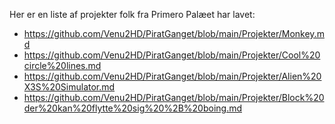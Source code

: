 Her er en liste af projekter folk fra Primero Palæet har lavet:
- https://github.com/Venu2HD/PiratGanget/blob/main/Projekter/Monkey.md
- https://github.com/Venu2HD/PiratGanget/blob/main/Projekter/Cool%20circle%20lines.md
- https://github.com/Venu2HD/PiratGanget/blob/main/Projekter/Alien%20X3S%20Simulator.md
- https://github.com/Venu2HD/PiratGanget/blob/main/Projekter/Block%20der%20kan%20flytte%20sig%20%2B%20boing.md
